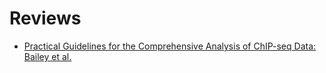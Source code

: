 # Reviews

- [Practical Guidelines for the Comprehensive Analysis of ChIP-seq Data: Bailey et al.](Bailey_2013.md)
